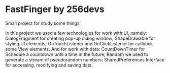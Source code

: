 # FastFinger by 256devs
Small project for study some things

In this project we used a few technologies for work with UI, namely:
DialogFragment for creating pop-up dialog window;
ShapeDrawable for styling UI elements;
OnTouchListener and OnClickListener for callback some View elements.
And for work with data:
CountDownTimer for Schedule a countdown until a time in the future;
Random we used to generate a stream of pseudorandom numbers;
SharedPreferences Interface for accessing, modifying and saving data.
